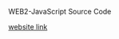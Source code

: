 WEB2-JavaScript Source Code

<a href="https://yun-yeojun.github.io/Web_Study/Week1/WEB1-HTML%20&%20Internet/">website link</a>
